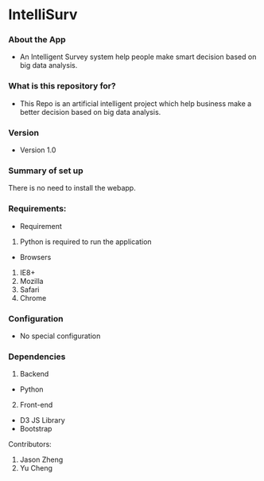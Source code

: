 IntelliSurv
===========
### About the App
* An Intelligent Survey system help people make smart decision based on big data analysis.

### What is this repository for?
* This Repo is an artificial intelligent project which help business make a better decision based on big data analysis.

### Version
* Version 1.0

### Summary of set up
There is no need to install the webapp.

### Requirements:
* Requirement
1. Python is required to run the application

* Browsers
1. IE8+
2. Mozilla
3. Safari
4. Chrome

### Configuration
* No special configuration

### Dependencies
1. Backend
* Python
2. Front-end
* D3 JS Library
* Bootstrap

Contributors:

1. Jason Zheng
2. Yu Cheng


